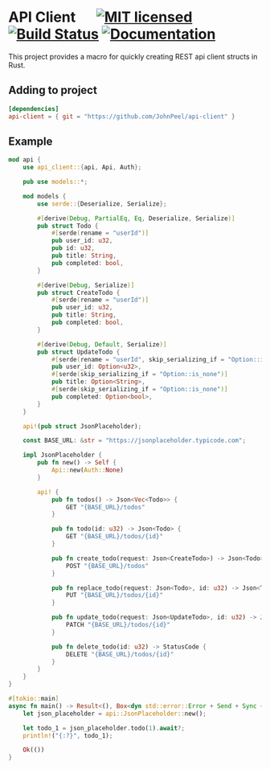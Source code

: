 # API Client &emsp; [![MIT licensed][mit-badge]][mit-url] [![Build Status][actions-badge]][actions-url] [![Documentation][docs-badge]][docs-url]

[mit-badge]: https://img.shields.io/badge/license-MIT-blue.svg
[mit-url]: https://github.com/JohnPeel/api-client/blob/master/LICENSE
[actions-badge]: https://github.com/JohnPeel/api-client/workflows/CI/badge.svg
[actions-url]: https://github.com/JohnPeel/api-client/actions?query=workflow%3ACI+branch%3Amaster
[docs-badge]: https://img.shields.io/badge/docs-latest-brightgreen
[docs-url]: https://johnpeel.github.io/api-client/api_client/

This project provides a macro for quickly creating REST api client structs in Rust.

## Adding to project

```toml
[dependencies]
api-client = { git = "https://github.com/JohnPeel/api-client" }
```

## Example

```rust
mod api {
    use api_client::{api, Api, Auth};

    pub use models::*;

    mod models {
        use serde::{Deserialize, Serialize};

        #[derive(Debug, PartialEq, Eq, Deserialize, Serialize)]
        pub struct Todo {
            #[serde(rename = "userId")]
            pub user_id: u32,
            pub id: u32,
            pub title: String,
            pub completed: bool,
        }

        #[derive(Debug, Serialize)]
        pub struct CreateTodo {
            #[serde(rename = "userId")]
            pub user_id: u32,
            pub title: String,
            pub completed: bool,
        }

        #[derive(Debug, Default, Serialize)]
        pub struct UpdateTodo {
            #[serde(rename = "userId", skip_serializing_if = "Option::is_none")]
            pub user_id: Option<u32>,
            #[serde(skip_serializing_if = "Option::is_none")]
            pub title: Option<String>,
            #[serde(skip_serializing_if = "Option::is_none")]
            pub completed: Option<bool>,
        }
    }

    api!(pub struct JsonPlaceholder);

    const BASE_URL: &str = "https://jsonplaceholder.typicode.com";

    impl JsonPlaceholder {
        pub fn new() -> Self {
            Api::new(Auth::None)
        }

        api! {
            pub fn todos() -> Json<Vec<Todo>> {
                GET "{BASE_URL}/todos"
            }

            pub fn todo(id: u32) -> Json<Todo> {
                GET "{BASE_URL}/todos/{id}"
            }

            pub fn create_todo(request: Json<CreateTodo>) -> Json<Todo> {
                POST "{BASE_URL}/todos"
            }

            pub fn replace_todo(request: Json<Todo>, id: u32) -> Json<Todo> {
                PUT "{BASE_URL}/todos/{id}"
            }

            pub fn update_todo(request: Json<UpdateTodo>, id: u32) -> Json<Todo> {
                PATCH "{BASE_URL}/todos/{id}"
            }

            pub fn delete_todo(id: u32) -> StatusCode {
                DELETE "{BASE_URL}/todos/{id}"
            }
        }
    }
}

#[tokio::main]
async fn main() -> Result<(), Box<dyn std::error::Error + Send + Sync + 'static>> {
    let json_placeholder = api::JsonPlaceholder::new();

    let todo_1 = json_placeholder.todo(1).await?;
    println!("{:?}", todo_1);

    Ok(())
}
```